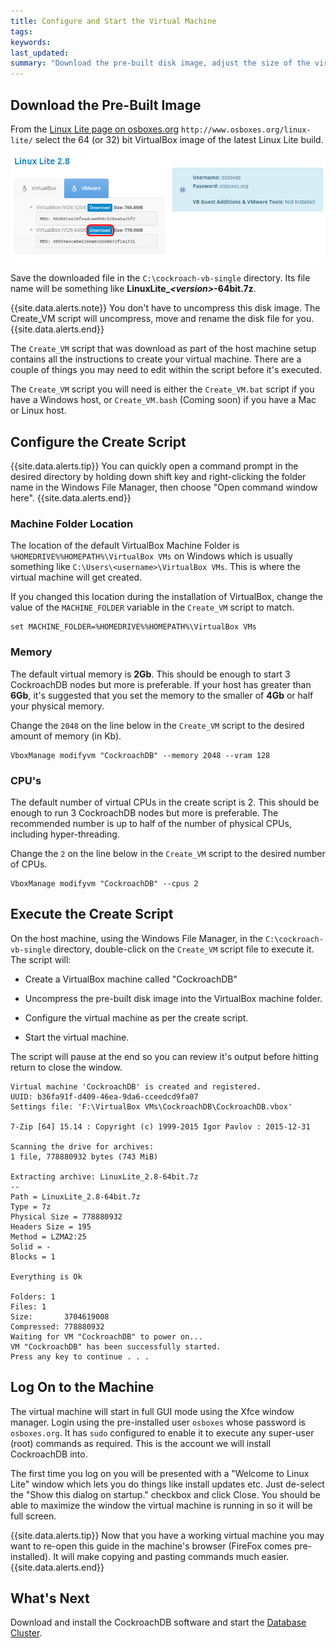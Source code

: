 ```yaml
---
title: Configure and Start the Virtual Machine
tags: 
keywords: 
last_updated: 
summary: "Download the pre-built disk image, adjust the size of the virtual machine to fit your host then execute the script to create the VirtualBox machine."
---
```


## Download the Pre-Built Image


From the [Linux Lite page on osboxes.org](http://www.osboxes.org/linux-lite/) `http://www.osboxes.org/linux-lite/` select the 64 (or 32) bit VirtualBox image of the latest Linux Lite build.

![Download Linux Lite](images/Download_Linux_Lite.png)

Save the downloaded file in the `C:\cockroach-vb-single` directory. Its file name will be something like
**LinuxLite_*\<version>*-64bit.7z**.


{{site.data.alerts.note}}
You don't have to uncompress this disk image. The Create_VM script will uncompress, move and rename the disk file for you.
{{site.data.alerts.end}}

The `Create_VM` script that was download as part of the host machine setup contains all the instructions to create your virtual machine. There are a couple of things you may need to edit within the script before it's executed.

The `Create_VM` script you will need is either the `Create_VM.bat` script if you have a Windows host, or `Create_VM.bash` (Coming soon) if you have a Mac or Linux host.


## Configure the Create Script

{{site.data.alerts.tip}}
You can quickly open a command prompt in the desired directory by holding down shift key and right-clicking the folder name in the Windows File Manager, then choose "Open command window here".
{{site.data.alerts.end}}


### Machine Folder Location

The location of the default VirtualBox Machine Folder is `%HOMEDRIVE%%HOMEPATH%\VirtualBox VMs` on Windows which is usually something like `C:\Users\<username>\VirtualBox VMs`. This is where the virtual machine will get created. 

If you changed this location during the installation of VirtualBox, change the value of the `MACHINE_FOLDER` variable in the `Create_VM` script to match.

```Shell
set MACHINE_FOLDER=%HOMEDRIVE%%HOMEPATH%\VirtualBox VMs
```


### Memory

The default virtual memory is **2Gb**. This should be enough to start 3 CockroachDB nodes but more is preferable. If your host has greater than **6Gb**, it's suggested that you set the memory to the smaller of **4Gb** or half your physical memory.

Change the `2048` on the line below in the `Create_VM` script to the desired amount of memory (in Kb). 

```Shell
VboxManage modifyvm "CockroachDB" --memory 2048 --vram 128
```

### CPU's

The default number of virtual CPUs in the create script is 2. This should be enough to run 3 CockroachDB nodes but more is preferable. The recommended number is up to half of the number of physical CPUs, including hyper-threading.

Change the `2` on the line below in the `Create_VM` script to the desired number of CPUs.

```Shell
VboxManage modifyvm "CockroachDB" --cpus 2
```


## Execute the Create Script

On the host machine, using the Windows File Manager, in the `C:\cockroach-vb-single` directory, double-click on the `Create_VM` script file to execute it. The script will:

- Create a VirtualBox machine called "CockroachDB"

- Uncompress the pre-built disk image into the VirtualBox machine folder.

- Configure the virtual machine as per the create script.

- Start the virtual machine.

The script will pause at the end so you can review it's output before hitting return to close the window.

```Shell
Virtual machine 'CockroachDB' is created and registered.
UUID: b36fa91f-d409-46ea-9da6-cceedcd9fa07
Settings file: 'F:\VirtualBox VMs\CockroachDB\CockroachDB.vbox'

7-Zip [64] 15.14 : Copyright (c) 1999-2015 Igor Pavlov : 2015-12-31

Scanning the drive for archives:
1 file, 778880932 bytes (743 MiB)

Extracting archive: LinuxLite_2.8-64bit.7z
--
Path = LinuxLite_2.8-64bit.7z
Type = 7z
Physical Size = 778880932
Headers Size = 195
Method = LZMA2:25
Solid = -
Blocks = 1

Everything is Ok

Folders: 1
Files: 1
Size:       3704619008
Compressed: 778880932
Waiting for VM "CockroachDB" to power on...
VM "CockroachDB" has been successfully started.
Press any key to continue . . .
```


## Log On to the Machine

The virtual machine will start in full GUI mode using the Xfce window manager. Login using the pre-installed user `osboxes` whose password is `osboxes.org`. It has `sudo` configured to enable it to execute any super-user (root) commands as required. This is the account we will install CockroachDB into.

The first time you log on you will be presented with a "Welcome to Linux Lite" window which lets you do things like install updates etc. Just de-select the "Show this dialog on startup." checkbox and click Close. You should be able to maximize the window the virtual machine is running in so it will be full screen.

{{site.data.alerts.tip}}
Now that you have a working virtual machine you may want to re-open this guide in the machine's browser (FireFox comes pre-installed). It will make copying and pasting commands much easier.
{{site.data.alerts.end}}


## What's Next

Download and install the CockroachDB software and start the [Database Cluster](cockroach-vb-single_db_overview).
